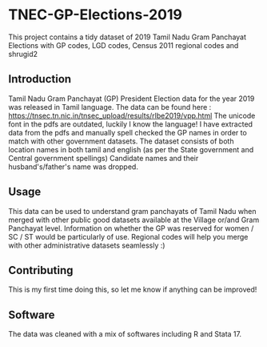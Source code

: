 # TNEC-GP-Elections-2019

This project contains a tidy dataset of 2019 Tamil Nadu Gram Panchayat Elections with GP codes, LGD codes, Census 2011 regional codes and shrugid2

## Introduction

Tamil Nadu Gram Panchayat (GP) President Election data for the year 2019 was released in Tamil language. 
The data can be found here : https://tnsec.tn.nic.in/tnsec_upload/results/rlbe2019/vpp.html
The unicode font in the pdfs are outdated, luckily I know the language!
I have extracted data from the pdfs and manually spell checked the GP names in order to match with other government datasets.
The dataset consists of both location names in both tamil and english (as per the State government and Central government spellings)
Candidate names and their husband's/father's name was dropped. 


## Usage
This data can be used to understand gram panchayats of Tamil Nadu when merged with other public good datasets available at the Village or/and Gram Panchayat level.
Information on whether the GP was reserved for women / SC / ST would be particularly of use.
Regional codes will help you merge with other administrative datasets seamlessly :)


## Contributing

This is my first time doing this, so let me know if anything can be improved!

## Software

The data was cleaned with a mix of softwares including R and Stata 17.



